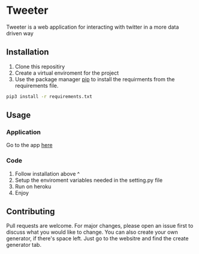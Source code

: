 # Tweeter

Tweeter is a web application for interacting with twitter in a more data driven way

## Installation

1. Clone this repositiry<br>
2. Create a virtual enviroment for the project<br>
3. Use the package manager [pip](https://pip.pypa.io/en/stable/) to install the requirments from the requirements file.

```bash
pip3 install -r requirements.txt
```

## Usage

### Application
Go to the app [here](https://tweeter-v2.herokuapp.com/)

### Code
1. Follow installation above ^<br>
2. Setup the enviroment variables needed in the setting.py file<br>
3. Run on heroku<br>
4. Enjoy

## Contributing
Pull requests are welcome. For major changes, please open an issue first to discuss what you would like to change. 
You can also create your own generator, if there's space left. Just go to the websitre and find the create generator tab.
